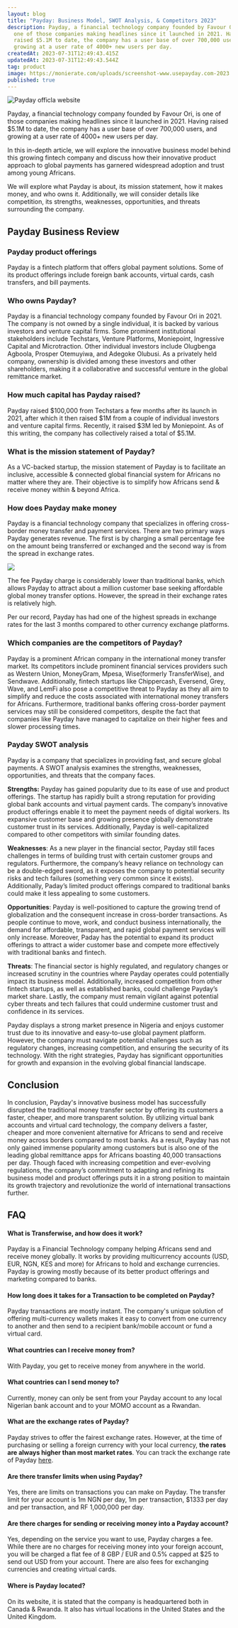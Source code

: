 ```yaml
---
layout: blog
title: "Payday: Business Model, SWOT Analysis, & Competitors 2023"
description: Payday, a financial technology company founded by Favour Ori, is
  one of those companies making headlines since it launched in 2021. Having
  raised $5.1M to date, the company has a user base of over 700,000 users, and
  growing at a user rate of 4000+ new users per day.
createdAt: 2023-07-31T12:49:43.415Z
updatedAt: 2023-07-31T12:49:43.544Z
tag: product
image: https://monierate.com/uploads/screenshot-www.usepayday.com-2023.07.17-09_02_58.png
published: true
---
```

![Payday officla website](https://monierate.com/uploads/screenshot-www.usepayday.com-2023.07.17-09_02_58.png)

Payday, a financial technology company founded by Favour Ori, is one of those companies making headlines since it launched in 2021. Having raised $5.1M to date, the company has a user base of over 700,000 users, and growing at a user rate of 4000+ new users per day.

In this in-depth article, we will explore the innovative business model behind this growing fintech company and discuss how their innovative product approach to global payments has garnered widespread adoption and trust among young Africans.

We will explore what Payday is about, its mission statement, how it makes money, and who owns it. Additionally, we will consider details like competition, its strengths, weaknesses, opportunities, and threats surrounding the company.

## Payday Business Review

### Payday product offerings
Payday is a fintech platform that offers global payment solutions. Some of its product offerings include foreign bank accounts, virtual cards, cash transfers, and bill payments.

### Who owns Payday?
Payday is a financial technology company founded by Favour Ori in 2021. The company is not owned by a single individual, it is backed by various investors and venture capital firms. Some prominent institutional stakeholders include Techstars, Venture Platforms, Moniepoint, Ingressive Capital and Microtraction. Other individual investors include Olugbenga Agboola, Prosper Otemuyiwa, and Adegoke Olubusi. As a privately held company, ownership is divided among these investors and other shareholders, making it a collaborative and successful venture in the global remittance market.

### How much capital has Payday raised?
Payday raised $100,000 from Techstars a few months after its launch in 2021, after which it then raised $1M from a couple of individual investors and venture capital firms. Recently, it raised $3M led by Moniepoint. As of this writing, the company has collectively raised a total of $5.1M.

### What is the mission statement of Payday?
As a VC-backed startup, the mission statement of Payday is to facilitate an inclusive, accessible & connected global financial system for Africans no matter where they are. Their objective is to simplify how Africans send & receive money within & beyond Africa.

### How does Payday make money
Payday is a financial technology company that specializes in offering cross-border money transfer and payment services. There are two primary ways Payday generates revenue. The first is by charging a small percentage fee on the amount being transferred or exchanged and the second way is from the spread in exchange rates.
  

![](https://monierate.com/uploads/screenshot_20230713-123317.jpg)

The fee Payday charge is considerably lower than traditional banks, which allows Payday to attract about a million customer base seeking affordable global money transfer options. However, the spread in their exchange rates is relatively high.

Per our record, Payday has had one of the highest spreads in exchange rates for the last 3 months compared to other currency exchange platforms.

### Which companies are the competitors of Payday?
Payday is a prominent African company in the international money transfer market. Its competitors include prominent financial services providers such as Western Union, MoneyGram, Mpesa, Wise(formerly TransferWise), and Sendwave. Additionally, fintech startups like Chippercash, Eversend, Grey, Wave, and LemFi also pose a competitive threat to Payday as they all aim to simplify and reduce the costs associated with international money transfers for Africans. Furthermore, traditional banks offering cross-border payment services may still be considered competitors, despite the fact that companies like Payday have managed to capitalize on their higher fees and slower processing times.

### Payday SWOT analysis
Payday is a company that specializes in providing fast, and secure global payments. A SWOT analysis examines the strengths, weaknesses, opportunities, and threats that the company faces.  

**Strengths:** Payday has gained popularity due to its ease of use and product offerings. The startup has rapidly built a strong reputation for providing global bank accounts and virtual payment cards. The company’s innovative product offerings enable it to meet the payment needs of digital workers. Its expansive customer base and growing presence globally demonstrate customer trust in its services. Additionally, Payday is well-capitalized compared to other competitors with similar founding dates.

**Weaknesses**: As a new player in the financial sector, Payday still faces challenges in terms of building trust with certain customer groups and regulators. Furthermore, the company’s heavy reliance on technology can be a double-edged sword, as it exposes the company to potential security risks and tech failures (something very common since it exists). Additionally, Paday’s limited product offerings compared to traditional banks could make it less appealing to some customers.

**Opportunities**: Payday is well-positioned to capture the growing trend of globalization and the consequent increase in cross-border transactions. As people continue to move, work, and conduct business internationally, the demand for affordable, transparent, and rapid global payment services will only increase. Moreover, Paday has the potential to expand its product offerings to attract a wider customer base and compete more effectively with traditional banks and fintech.

**Threats**: The financial sector is highly regulated, and regulatory changes or increased scrutiny in the countries where Payday operates could potentially impact its business model. Additionally, increased competition from other fintech startups, as well as established banks, could challenge Payday’s market share. Lastly, the company must remain vigilant against potential cyber threats and tech failures that could undermine customer trust and confidence in its services.

  

Payday displays a strong market presence in Nigeria and enjoys customer trust due to its innovative and easy-to-use global payment platform. However, the company must navigate potential challenges such as regulatory changes, increasing competition, and ensuring the security of its technology. With the right strategies, Payday has significant opportunities for growth and expansion in the evolving global financial landscape.

  

## Conclusion

In conclusion, Payday's innovative business model has successfully disrupted the traditional money transfer sector by offering its customers a faster, cheaper, and more transparent solution. By utilizing virtual bank accounts and virtual card technology, the company delivers a faster, cheaper and more convenient alternative for Africans to send and receive money across borders compared to most banks. As a result, Payday has not only gained immense popularity among customers but is also one of the leading global remittance apps for Africans boasting 40,000 transactions per day. Though faced with increasing competition and ever-evolving regulations, the company’s commitment to adapting and refining its business model and product offerings puts it in a strong position to maintain its growth trajectory and revolutionize the world of international transactions further.

## FAQ

#### What is Transferwise, and how does it work?
Payday is a Financial Technology company helping Africans send and receive money globally. It works by providing multicurrency accounts (USD, EUR, NGN, KES and more) for Africans to hold and exchange currencies. Payday is growing mostly because of its better product offerings and marketing compared to banks.

#### How long does it takes for a Transaction to be completed on Payday?
Payday transactions are mostly instant. The company's unique solution of offering multi-currency wallets makes it easy to convert from one currency to another and then send to a recipient bank/mobile account or fund a virtual card.

#### What countries can I receive money from?
With Payday, you get to receive money from anywhere in the world.

#### What countries can I send money to?
Currently, money can only be sent from your Payday account to any local Nigerian bank account and to your MOMO account as a Rwandan.

#### What are the exchange rates of Payday?
Payday strives to offer the fairest exchange rates. However, at the time of purchasing or selling a foreign currency with your local currency, **the rates are always higher than most market rates**. You can track the exchange rate of Payday [here](https://monierate.com/converter/payday?Amount=1&From=USD&To=NGN).

#### Are there transfer limits when using Payday?
Yes, there are limits on transactions you can make on Payday. The transfer limit for your account is 1m NGN per day, 1m per transaction, $1333 per day and per transaction, and RF 1,000,000 per day.

#### Are there charges for sending or receiving money into a Payday account?
Yes, depending on the service you want to use, Payday charges a fee. While there are no charges for receiving money into your foreign account, you will be charged a flat fee of 8 GBP / EUR and 0.5% capped at $25 to send out USD from your account. There are also fees for exchanging currencies and creating virtual cards.

#### Where is Payday located?
On its website, it is stated that the company is headquartered both in Canada & Rwanda. It also has virtual locations in the United States and the United Kingdom.